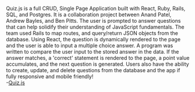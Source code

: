 Quiz.js is a full CRUD, Single Page Application built with React, Ruby, Rails,
SQL, and Postgres. It is a collaboration project between Anand Patel, Andrew
Bayles, and Ben Pitts. The user is prompted to answer questions that can help
solidify their understanding of JavaScript fundamentals. The team used Rails to
map routes, and query/return JSON objects from the database. Using React, the
question is dynamically rendered to the page and the user is able to input a multiple
choice answer. A program was written to compare the user input to the stored
answer in the data. If the answer matches, a 'correct' statement is rendered to
the page, a point value accumulates, and the next question is generated. Users also
have the ability to create, update, and delete questions from the database and the
app if fully responsive and mobile friendly! <br>
-[Quiz.js](https://www.quiz123.herokuapp/com)
